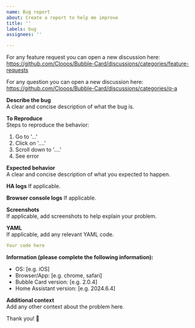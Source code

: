 ```yaml
---
name: Bug report
about: Create a report to help me improve
title: ''
labels: bug
assignees: ''

---
```


For any feature request you can open a new discussion here:  
https://github.com/Clooos/Bubble-Card/discussions/categories/feature-requests

For any question you can open a new discussion here:  
https://github.com/Clooos/Bubble-Card/discussions/categories/q-a

**Describe the bug**  
A clear and concise description of what the bug is.

**To Reproduce**  
Steps to reproduce the behavior:
1. Go to '...'
2. Click on '....'
3. Scroll down to '....'
4. See error

**Expected behavior**  
A clear and concise description of what you expected to happen.

**HA logs**
If applicable.

**Browser console logs**
If applicable.

**Screenshots**  
If applicable, add screenshots to help explain your problem.

**YAML**  
If applicable, add any relevant YAML code.

```yaml
Your code here
```

**Information (please complete the following information):**  
 - OS: [e.g. iOS]
 - Browser/App: [e.g. chrome, safari]
 - Bubble Card version: [e.g. 2.0.4]
 - Home Assistant version: [e.g. 2024.6.4]

**Additional context**  
Add any other context about the problem here.

Thank you! 🍻

